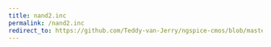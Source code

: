 ```yaml
---
title: nand2.inc
permalink: /nand2.inc
redirect_to: https://github.com/Teddy-van-Jerry/ngspice-cmos/blob/master/nand2.inc
---
```

